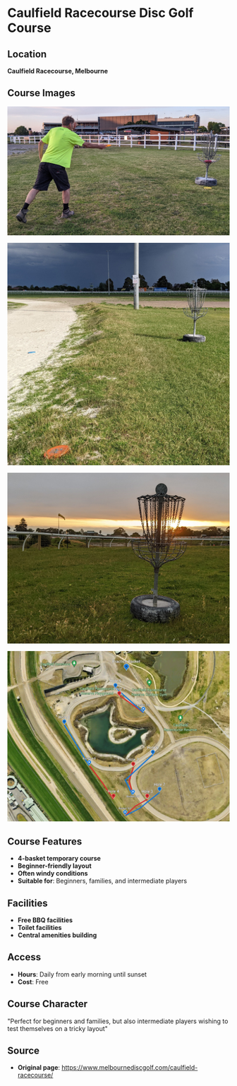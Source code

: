 # Caulfield Racecourse Disc Golf Course

## Location
**Caulfield Racecourse, Melbourne**

## Course Images
![Course Photo](course-photo.jpg)

![Course Photo 2](course-photo-2.jpg)

![Course Photo 3](course-photo-3.jpg)

![Course Map](course-map.jpg)

## Course Features
- **4-basket temporary course**
- **Beginner-friendly layout**
- **Often windy conditions**
- **Suitable for**: Beginners, families, and intermediate players

## Facilities
- **Free BBQ facilities**
- **Toilet facilities**
- **Central amenities building**

## Access
- **Hours**: Daily from early morning until sunset
- **Cost**: Free

## Course Character
"Perfect for beginners and families, but also intermediate players wishing to test themselves on a tricky layout"

## Source
- **Original page**: https://www.melbournediscgolf.com/caulfield-racecourse/
